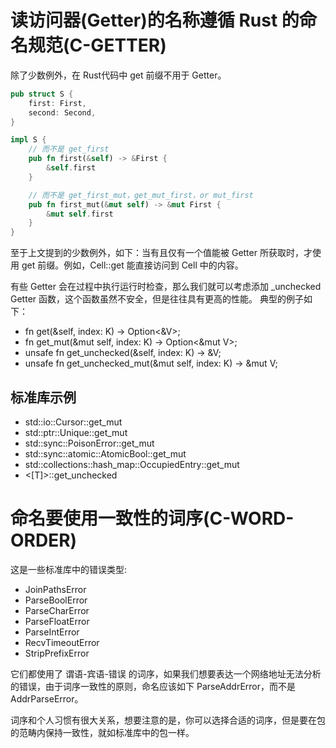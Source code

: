 # 读访问器(Getter)的名称遵循 Rust 的命名规范(C-GETTER)

除了少数例外，在 Rust代码中 get 前缀不用于 Getter。
```rust
pub struct S {
    first: First,
    second: Second,
}

impl S {
    // 而不是 get_first
    pub fn first(&self) -> &First {
        &self.first
    }

    // 而不是 get_first_mut，get_mut_first，or mut_first
    pub fn first_mut(&mut self) -> &mut First {
        &mut self.first
    }
}
```

至于上文提到的少数例外，如下：当有且仅有一个值能被 Getter 所获取时，才使用 get 前缀。例如，Cell::get 能直接访问到 Cell 中的内容。

有些 Getter 会在过程中执行运行时检查，那么我们就可以考虑添加 _unchecked Getter 函数，这个函数虽然不安全，但是往往具有更高的性能。 典型的例子如下：

- fn get(&self, index: K) -> Option<&V>;
- fn get_mut(&mut self, index: K) -> Option<&mut V>;
- unsafe fn get_unchecked(&self, index: K) -> &V;
- unsafe fn get_unchecked_mut(&mut self, index: K) -> &mut V;

## 标准库示例

- std::io::Cursor::get_mut
- std::ptr::Unique::get_mut
- std::sync::PoisonError::get_mut
- std::sync::atomic::AtomicBool::get_mut
- std::collections::hash_map::OccupiedEntry::get_mut
- <[T]>::get_unchecked

# 命名要使用一致性的词序(C-WORD-ORDER)

这是一些标准库中的错误类型:

- JoinPathsError
- ParseBoolError
- ParseCharError
- ParseFloatError
- ParseIntError
- RecvTimeoutError
- StripPrefixError

它们都使用了 谓语-宾语-错误 的词序，如果我们想要表达一个网络地址无法分析的错误，由于词序一致性的原则，命名应该如下 ParseAddrError，而不是 AddrParseError。

词序和个人习惯有很大关系，想要注意的是，你可以选择合适的词序，但是要在包的范畴内保持一致性，就如标准库中的包一样。
